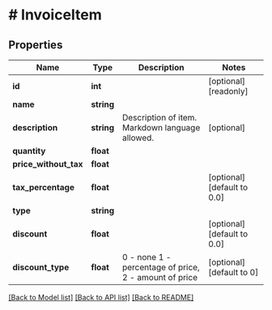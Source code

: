 # # InvoiceItem

## Properties

Name | Type | Description | Notes
------------ | ------------- | ------------- | -------------
**id** | **int** |  | [optional] [readonly]
**name** | **string** |  |
**description** | **string** | Description of item. Markdown language allowed. | [optional]
**quantity** | **float** |  |
**price_without_tax** | **float** |  |
**tax_percentage** | **float** |  | [optional] [default to 0.0]
**type** | **string** |  |
**discount** | **float** |  | [optional] [default to 0.0]
**discount_type** | **float** | 0 - none 1 - percentage of price, 2 - amount of price | [optional] [default to 0]

[[Back to Model list]](../../README.md#models) [[Back to API list]](../../README.md#endpoints) [[Back to README]](../../README.md)
